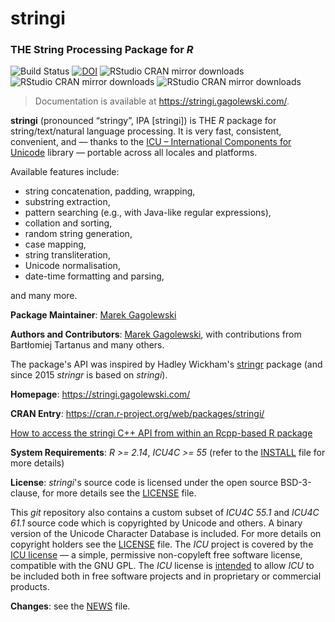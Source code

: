 # **stringi**

### THE String Processing Package for *R*



![Build Status](https://github.com/gagolews/stringi/workflows/stringi%20for%20R/badge.svg)
[![DOI](https://zenodo.org/badge/7457004.svg)](https://zenodo.org/badge/latestdoi/7457004)
![RStudio CRAN mirror downloads](http://cranlogs.r-pkg.org/badges/grand-total/stringi)
![RStudio CRAN mirror downloads](http://cranlogs.r-pkg.org/badges/last-month/stringi)
![RStudio CRAN mirror downloads](http://cranlogs.r-pkg.org/badges/last-day/stringi)


> Documentation is available at https://stringi.gagolewski.com/.



**stringi**  (pronounced “stringy”, IPA [strinɡi]) is THE *R*
package for string/text/natural language processing.
It is very fast, consistent, convenient,
and — thanks to the [ICU – International Components for Unicode](http://site.icu-project.org/)
library — portable across all locales and platforms.

Available features include:

* string concatenation, padding, wrapping,
* substring extraction,
* pattern searching (e.g., with Java-like regular expressions),
* collation and sorting,
* random string generation,
* case mapping,
* string transliteration,
* Unicode normalisation,
* date-time formatting and parsing,

and many more.



**Package Maintainer**: [Marek Gagolewski](http://www.gagolewski.com/)

**Authors and Contributors**: [Marek Gagolewski](http://www.gagolewski.com/),
with contributions from Bartłomiej Tartanus and many others.

The package's API was inspired by
Hadley Wickham's [stringr](http://cran.r-project.org/web/packages/stringr)
package (and since 2015 *stringr* is based on *stringi*).



**Homepage**: https://stringi.gagolewski.com/

**CRAN Entry**: https://cran.r-project.org/web/packages/stringi/

[How to access the stringi C++ API from within an Rcpp-based R package](https://github.com/gagolews/ExampleRcppStringi)

**System Requirements**: *R >= 2.14*, *ICU4C >= 55* (refer to the
[INSTALL](http://raw.githubusercontent.com/gagolews/stringi/master/INSTALL)
file for more details)

**License**: *stringi*'s source code is licensed under the open source
BSD-3-clause, for more details see the
[LICENSE](http://raw.githubusercontent.com/gagolews/stringi/master/LICENSE) file.

This *git* repository also contains a custom subset of *ICU4C 55.1*
and *ICU4C 61.1* source code which is copyrighted by Unicode and others.
A binary version of the Unicode Character Database is included.
For more details on copyright holders see the
[LICENSE](http://raw.githubusercontent.com/gagolews/stringi/master/LICENSE) file.
The *ICU* project is covered by the
[ICU license](http://source.icu-project.org/repos/icu/icu/trunk/LICENSE) —
a simple, permissive non-copyleft free software license, compatible with
the GNU GPL. The *ICU* license
is [intended](http://userguide.icu-project.org/icufaq#TOC-How-is-the-ICU-licensed-)
to allow *ICU* to be included both in free software projects
and in proprietary or commercial products.

**Changes**: see the
[NEWS](http://raw.githubusercontent.com/gagolews/stringi/master/NEWS) file.
